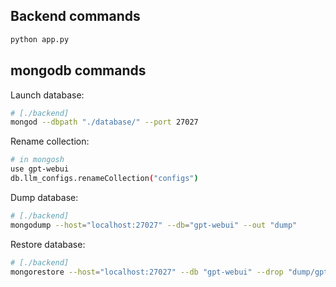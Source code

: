 ## Backend commands

```py
python app.py
```

## mongodb commands

Launch database:

```sh
# [./backend]
mongod --dbpath "./database/" --port 27027
```

Rename collection:

```sh
# in mongosh
use gpt-webui
db.llm_configs.renameCollection("configs")
```

Dump database:

```sh
# [./backend]
mongodump --host="localhost:27027" --db="gpt-webui" --out "dump"
```

Restore database:

```sh
# [./backend]
mongorestore --host="localhost:27027" --db "gpt-webui" --drop "dump/gpt-webui"
```